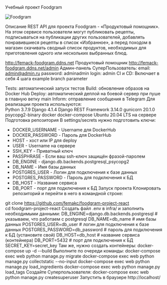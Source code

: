 Учебный проект Foodgram

![Foodgram](https://github.com/femakc/foodgram-project-react/actions/workflows/docker-image.yml/badge.svg)

Описание
REST API для проекта Foodgram - «Продуктовый помощник». На этом сервисе пользователи могут публиковать рецепты, подписываться на публикации других пользователей, добавлять понравившиеся рецепты в список «Избранное», а перед походом в магазин скачивать сводный список продуктов, необходимых для приготовления одного или нескольких выбранных блюд.

http://femack-foodgram.ddns.net Продуктовый помощник
http://femack-foodgram.ddns.net/admin Админ-панель
СуперПользователь:
email:     admin@admin.ru
password:  adminadmin
login:     admin
CI и CD: Включает в себя 4 шага
example branch parameter

Tests: автоматический запуск тестов
Build: обновление образов на Docker Hub
Deploy: автоматический деплой на боевой сервер при пуше в главную ветку main
Inform: отправление сообщения в Telegram
Для реализации проекта используются:        
Python 3.7.9
Django 4.1.4
Django REST Framework 3.14.0
gunicorn 20.1.0
psycopg2-binary
docker
docker-compose
Ubuntu 20.04 LTS на сервере
Подготовка репозитория
В settings/secrets нужно подготовить ключи:    

- DOCKER_USERNAME - Username для DockerHub
- DOCKER_PASSWORD - Пароль для DockerHub
- HOST - хост или IP для deploy
- USER - Username на сервере
- SSH_KEY - Приватный ключ
- PASSPHRASE - Если ваш ssh-ключ защищён фразой-паролем
- DB_ENGINE - django.db.backends.postgresql_psycopg2
- DB_NAME - Имя базы данных
- POSTGRES_USER - Логин для подключения к базе данных 
- POSTGRES_PASSWORD - Пароль для подключения к БД
- DB_HOST - Название сервиса
- DB_PORT - порт для подключения к БД
Запуск проекта
Клонировать репозиторий и перейти в него в командной строке:

git clone https://github.com/femakc/foodgram-project-react  
cd foodgram-project-react
Создать файл .env в infra/ и заполнить необходимыми данными:
DB_ENGINE=django.db.backends.postgresql # указываем, что работаем с postgresql
DB_NAME=db_name # имя базы данных
POSTGRES_USER=db_user # логин для подключения к базе данных
POSTGRES_PASSWORD=db_password # пароль для подключения к БД (установите свой)
DB_HOST=db_host # название сервиса (контейнера)
DB_PORT=5432  # порт для подключения к БД
SECRET_KEY=secret_key
Там же, нужно создать контейнеры:
docker-compose up -d --build
Выполните по очереди команды:
docker-compose exec web python manage.py migrate
docker-compose exec web python manage.py collectstatic --no-input
docker-compose exec web python manage.py load_ingredients
docker-compose exec web python manage.py load_tags
Создайте Суперпользователя:
docker-compose exec web python manage.py createsuperuser
Запустить в браузере
http://localhost/
